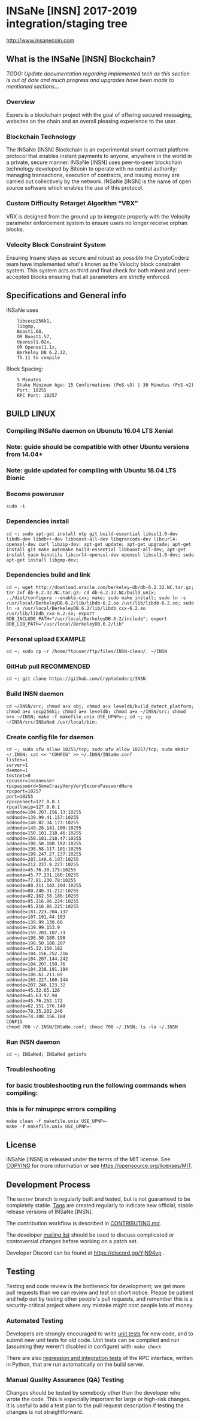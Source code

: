 INSaNe [INSN] 2017-2019 integration/staging tree
=====================================

http://www.insanecoin.com

What is the INSaNe [INSN] Blockchain?
-------------------------------------
*TODO: Update documentation regarding implemented tech as this section is out of date and much progress and upgrades have been made to mentioned sections...*

### Overview
Espers is a blockchain project with the goal of offering secured messaging, websites on the chain and an overall pleasing experience to the user.

### Blockchain Technology
The INSaNe [INSN] Blockchain is an experimental smart contract platform protocol that enables 
instant payments to anyone, anywhere in the world in a private, secure manner. 
INSaNe [INSN] uses peer-to-peer blockchain technology developed by Bitcoin to operate
with no central authority: managing transactions, execution of contracts, and 
issuing money are carried out collectively by the network. INSaNe [INSN] is the name of 
open source software which enables the use of this protocol.

### Custom Difficulty Retarget Algorithm “VRX”
VRX is designed from the ground up to integrate properly with the Velocity parameter enforcement system to ensure users no longer receive orphan blocks.

### Velocity Block Constraint System
Ensuring Insane stays as secure and robust as possible the CryptoCoderz team have implemented what's known as the Velocity block constraint system. This system acts as third and final check for both mined and peer-accepted blocks ensuring that all parameters are strictly enforced.

Specifications and General info
------------------
INSaNe uses 
		
		libsecp256k1,
		libgmp,
		Boost1.68,
		OR Boost1.57,  
		Openssl1.02x,
		OR Openssl1.1x,
		Berkeley DB 6.2.32,
		T5.11 to compile


Block Spacing: 

		5 Minutes
		Stake Minimum Age: 15 Confirmations (PoS-v3) | 30 Minutes (PoS-v2)
		Port: 10255
		RPC Port: 10257


BUILD LINUX
-----------

### Compiling INSaNe daemon on Ubunutu 16.04 LTS Xenial
### Note: guide should be compatible with other Ubuntu versions from 14.04+
### Note: guide updated for compiling with Ubuntu 18.04 LTS Bionic

### Become poweruser
```
sudo -i
```

### Dependencies install
```
cd ~; sudo apt-get install ntp git build-essential libssl1.0-dev libdb-dev libdb++-dev libboost-all-dev libqrencode-dev libcurl4-openssl-dev curl libzip-dev; apt-get update; apt-get upgrade; apt-get install git make automake build-essential libboost-all-dev; apt-get install yasm binutils libcurl4-openssl-dev openssl libssl1.0-dev; sudo apt-get install libgmp-dev;
```

### Dependencies build and link
```
cd ~; wget http://download.oracle.com/berkeley-db/db-6.2.32.NC.tar.gz; tar zxf db-6.2.32.NC.tar.gz; cd db-6.2.32.NC/build_unix; ../dist/configure --enable-cxx; make; sudo make install; sudo ln -s /usr/local/BerkeleyDB.6.2/lib/libdb-6.2.so /usr/lib/libdb-6.2.so; sudo ln -s /usr/local/BerkeleyDB.6.2/lib/libdb_cxx-6.2.so /usr/lib/libdb_cxx-6.2.so; export BDB_INCLUDE_PATH="/usr/local/BerkeleyDB.6.2/include"; export BDB_LIB_PATH="/usr/local/BerkeleyDB.6.2/lib"
```

### Personal upload EXAMPLE
```
cd ~; sudo cp -r /home/ftpuser/ftp/files/INSN-clean/. ~/INSN
```

### GitHub pull RECOMMENDED
```
cd ~; git clone https://github.com/CryptoCoderz/INSN
```

### Build INSN daemon
```
cd ~/INSN/src; chmod a+x obj; chmod a+x leveldb/build_detect_platform; chmod a+x secp256k1; chmod a+x leveldb; chmod a+x ~/INSN/src; chmod a+x ~/INSN; make -f makefile.unix USE_UPNP=-; cd ~; cp ~/INSN/src/INSaNed /usr/local/bin;
```

### Create config file for daemon
```
cd ~; sudo ufw allow 10255/tcp; sudo ufw allow 10257/tcp; sudo mkdir ~/.INSN; cat << "CONFIG" >> ~/.INSN/INSaNe.conf
listen=1
server=1
daemon=1
testnet=0
rpcuser=insaneuser
rpcpassword=SomeCrazyVeryVerySecurePasswordHere
rpcport=10257
port=10255
rpcconnect=127.0.0.1
rpcallowip=127.0.0.1
addnode=104.207.156.13:10255
addnode=139.99.41.157:10255
addnode=140.82.34.177:10255
addnode=149.28.141.100:10255
addnode=150.101.218.46:10255
addnode=150.101.218.47:10255
addnode=198.50.180.192:10255
addnode=198.58.117.101:10255
addnode=199.247.27.137:10255
addnode=207.148.6.197:10255
addnode=212.237.9.227:10255
addnode=45.76.30.175:10255
addnode=45.77.231.160:10255
addnode=77.81.230.78:10255
addnode=80.211.142.194:10255
addnode=80.240.31.212:10255
addnode=82.162.58.186:10255
addnode=95.216.86.224:10255
addnode=95.216.86.225:10255
addnode=181.223.204.137
addnode=107.191.44.183
addnode=139.99.130.60
addnode=139.99.153.9
addnode=159.203.107.73
addnode=198.50.180.198
addnode=198.50.180.207
addnode=45.32.150.182
addnode=104.156.252.216
addnode=104.207.144.242
addnode=104.207.150.76
addnode=104.238.191.194
addnode=108.61.211.69
addnode=165.227.160.144
addnode=207.246.123.32
addnode=45.32.65.126
addnode=45.63.97.94
addnode=45.76.252.172
addnode=62.151.176.140
addnode=70.35.202.246
addnode=74.208.156.184
CONFIG
chmod 700 ~/.INSN/INSaNe.conf; chmod 700 ~/.INSN; ls -la ~/.INSN
```

### Run INSN daemon
```
cd ~; INSaNed; INSaNed getinfo
```

### Troubleshooting
### for basic troubleshooting run the following commands when compiling:
### this is for minupnpc errors compiling

```
make clean -f makefile.unix USE_UPNP=-
make -f makefile.unix USE_UPNP=-
```

License
-------

INSaNe [INSN] is released under the terms of the MIT license. See [COPYING](COPYING) for more
information or see https://opensource.org/licenses/MIT.

Development Process
-------------------

The `master` branch is regularly built and tested, but is not guaranteed to be
completely stable. [Tags](https://github.com/CryptoCoderz/INSN/tags) are created
regularly to indicate new official, stable release versions of INSaNe [INSN].

The contribution workflow is described in [CONTRIBUTING.md](CONTRIBUTING.md).

The developer [mailing list](https://lists.linuxfoundation.org/mailman/listinfo/bitcoin-dev)
should be used to discuss complicated or controversial changes before working
on a patch set.

Developer Discord can be found at https://discord.gg/YjN94vp .

Testing
-------

Testing and code review is the bottleneck for development; we get more pull
requests than we can review and test on short notice. Please be patient and help out by testing
other people's pull requests, and remember this is a security-critical project where any mistake might cost people
lots of money.

### Automated Testing

Developers are strongly encouraged to write [unit tests](/doc/unit-tests.md) for new code, and to
submit new unit tests for old code. Unit tests can be compiled and run
(assuming they weren't disabled in configure) with: `make check`

There are also [regression and integration tests](/qa) of the RPC interface, written
in Python, that are run automatically on the build server.

### Manual Quality Assurance (QA) Testing

Changes should be tested by somebody other than the developer who wrote the
code. This is especially important for large or high-risk changes. It is useful
to add a test plan to the pull request description if testing the changes is
not straightforward.
